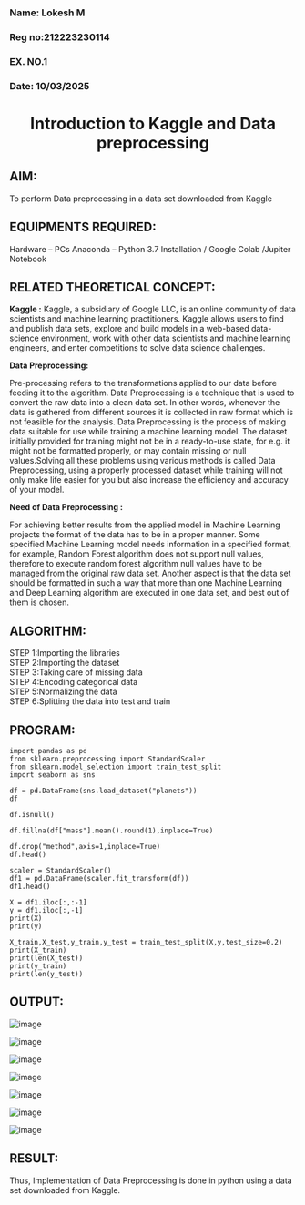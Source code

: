 <H3>Name: Lokesh M</H3>
<H3>Reg no:212223230114</H3>
<H3>EX. NO.1</H3>
<H3>Date: 10/03/2025</H3>
<H1 ALIGN =CENTER> Introduction to Kaggle and Data preprocessing</H1>

## AIM:

To perform Data preprocessing in a data set downloaded from Kaggle

## EQUIPMENTS REQUIRED:
Hardware – PCs
Anaconda – Python 3.7 Installation / Google Colab /Jupiter Notebook

## RELATED THEORETICAL CONCEPT:

**Kaggle :**
Kaggle, a subsidiary of Google LLC, is an online community of data scientists and machine learning practitioners. Kaggle allows users to find and publish data sets, explore and build models in a web-based data-science environment, work with other data scientists and machine learning engineers, and enter competitions to solve data science challenges.

**Data Preprocessing:**

Pre-processing refers to the transformations applied to our data before feeding it to the algorithm. Data Preprocessing is a technique that is used to convert the raw data into a clean data set. In other words, whenever the data is gathered from different sources it is collected in raw format which is not feasible for the analysis.
Data Preprocessing is the process of making data suitable for use while training a machine learning model. The dataset initially provided for training might not be in a ready-to-use state, for e.g. it might not be formatted properly, or may contain missing or null values.Solving all these problems using various methods is called Data Preprocessing, using a properly processed dataset while training will not only make life easier for you but also increase the efficiency and accuracy of your model.

**Need of Data Preprocessing :**

For achieving better results from the applied model in Machine Learning projects the format of the data has to be in a proper manner. Some specified Machine Learning model needs information in a specified format, for example, Random Forest algorithm does not support null values, therefore to execute random forest algorithm null values have to be managed from the original raw data set.
Another aspect is that the data set should be formatted in such a way that more than one Machine Learning and Deep Learning algorithm are executed in one data set, and best out of them is chosen.


## ALGORITHM:
STEP 1:Importing the libraries<BR>
STEP 2:Importing the dataset<BR>
STEP 3:Taking care of missing data<BR>
STEP 4:Encoding categorical data<BR>
STEP 5:Normalizing the data<BR>
STEP 6:Splitting the data into test and train<BR>

##  PROGRAM:
```
import pandas as pd
from sklearn.preprocessing import StandardScaler
from sklearn.model_selection import train_test_split
import seaborn as sns

df = pd.DataFrame(sns.load_dataset("planets"))
df

df.isnull()

df.fillna(df["mass"].mean().round(1),inplace=True)

df.drop("method",axis=1,inplace=True)
df.head()

scaler = StandardScaler()
df1 = pd.DataFrame(scaler.fit_transform(df))
df1.head()

X = df1.iloc[:,:-1]
y = df1.iloc[:,-1]
print(X)
print(y)

X_train,X_test,y_train,y_test = train_test_split(X,y,test_size=0.2)
print(X_train)
print(len(X_test))
print(y_train)
print(len(y_test))
```
## OUTPUT:
![image](https://github.com/user-attachments/assets/ed6840b1-6700-4a78-b214-89800906fe1b)

![image](https://github.com/user-attachments/assets/e0495b09-d61d-48a7-8915-92a17e42e6ae)

![image](https://github.com/user-attachments/assets/a4150407-d65f-47af-b21b-21a102adfe30)

![image](https://github.com/user-attachments/assets/ed8e8416-5d2e-440b-aa8e-1482fa7bf824)

![image](https://github.com/user-attachments/assets/0a440025-75f5-4d17-b59a-d6c4035b7a87)

![image](https://github.com/user-attachments/assets/eb121745-0998-43e0-9769-532da4cf573a)

![image](https://github.com/user-attachments/assets/c4b1c56d-57e2-4bfc-939c-72ab7a78495f)



## RESULT:
Thus, Implementation of Data Preprocessing is done in python  using a data set downloaded from Kaggle.


